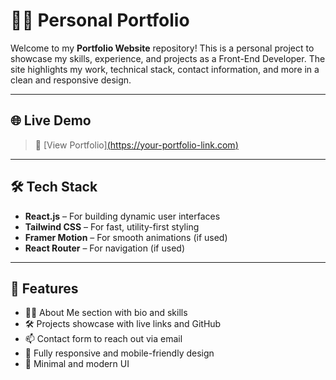 # 🧑‍💻 Personal Portfolio

Welcome to my **Portfolio Website** repository! This is a personal project to showcase my skills, experience, and projects as a Front-End Developer. The site highlights my work, technical stack, contact information, and more in a clean and responsive design.

---

## 🌐 Live Demo

> 🔗 [View Portfolio][(https://your-portfolio-link.com)](https://modern-portfolio-cqav.onrender.com/)

---

## 🛠️ Tech Stack

- **React.js** – For building dynamic user interfaces
- **Tailwind CSS** – For fast, utility-first styling
- **Framer Motion** – For smooth animations (if used)
- **React Router** – For navigation (if used)

---

## 📌 Features

- 🧑‍💼 About Me section with bio and skills
- 🛠️ Projects showcase with live links and GitHub
- 📫 Contact form to reach out via email
- 📱 Fully responsive and mobile-friendly design
- 🎨 Minimal and modern UI


